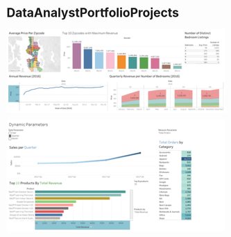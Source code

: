 # DataAnalystPortfolioProjects

![Screenshot](Sample_Airbnb_Dashboard.png)

![Screenshot](Dynamic_Parameters.png)
